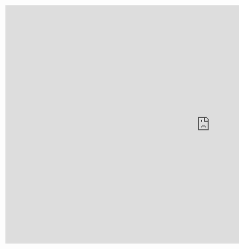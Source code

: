 <iframe src="https://docs.google.com/presentation/d/e/2PACX-1vTdxTDFthErB6XqYfxMOteEjya_qwSMpbzjMfy5wDl09TVN7Ycj2Nf1Dt7geesLFA/embed?start=false&loop=false&delayms=3000" frameborder="0" width="1280" height="749" allowfullscreen="true" mozallowfullscreen="true" webkitallowfullscreen="true"></iframe>
